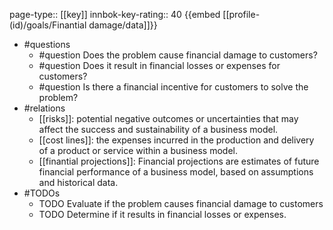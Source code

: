page-type:: [[key]]
innbok-key-rating:: 40
{{embed [[profile-(id)/goals/Finantial damage/data]]}}
- #questions
  - #question Does the problem cause financial damage to customers?
  - #question Does it result in financial losses or expenses for customers?
  - #question Is there a financial incentive for customers to solve the problem?
- #relations
  - [[risks]]: potential negative outcomes or uncertainties that may affect the success and sustainability of a business model.
  - [[cost lines]]: the expenses incurred in the production and delivery of a product or service within a business model.
  - [[finantial projections]]: Financial projections are estimates of future financial performance of a business model, based on assumptions and historical data.
- #TODOs
  - TODO Evaluate if the problem causes financial damage to customers
  - TODO  Determine if it results in financial losses or expenses.




